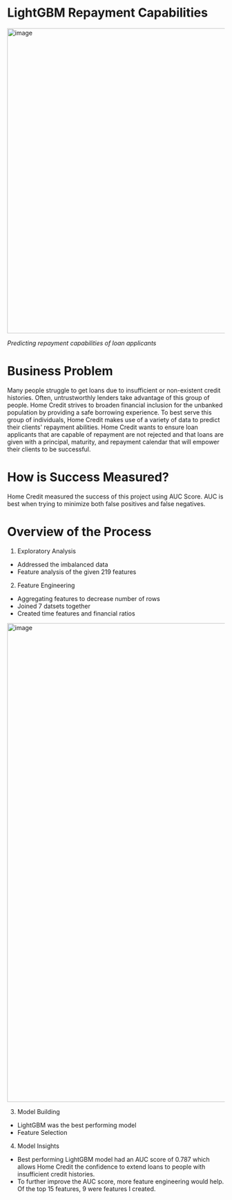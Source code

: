 # LightGBM Repayment Capabilities
<img width="704" alt="image" src="https://user-images.githubusercontent.com/125685678/221344416-4fd16b85-066b-4efb-b3bf-923b8b2b7851.png">  

*Predicting repayment capabilities of loan applicants*
# Business Problem
Many people struggle to get loans due to insufficient or non-existent credit histories. Often, untrustworthly lenders take advantage of this group of
people. Home Credit strives to broaden financial inclusion for the unbanked population by providing a 
 safe borrowing experience. To best serve this group of individuals, Home Credit makes use of a variety of  data 
 to predict their clients' repayment abilities. Home Credit wants to ensure loan applicants that are
 capable of repayment are not rejected and that loans are given with a principal, maturity, and 
repayment calendar that will empower their clients to be successful.

# How is Success Measured?
Home Credit measured the success of this project using AUC Score.
AUC is best when trying to minimize both false positives and false negatives. 

# Overview of the Process
1. Exploratory Analysis
-  Addressed the imbalanced data
-  Feature analysis of the given 219 features
2. Feature Engineering
-  Aggregating features to decrease number of rows
-  Joined 7 datsets together
-  Created time features and financial ratios
<img width="1105" alt="image" src="https://user-images.githubusercontent.com/125685678/226027764-3eb855be-ccf0-4fad-817d-7144dd843dcf.png">

3. Model Building
-  LightGBM was the best performing model
-  Feature Selection
4. Model Insights
- Best performing LightGBM model had an AUC score of 0.787 which allows Home Credit the confidence 
to extend loans to people with insufficient credit histories.
- To further improve the AUC score, more feature engineering would help. Of the top 15 features, 9 were features I created.
